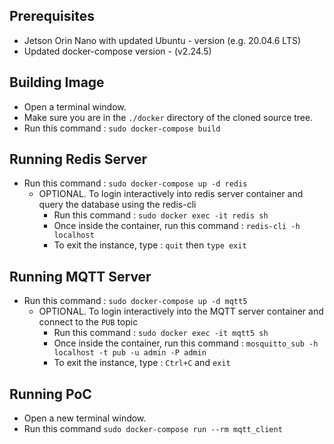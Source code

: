 Prerequisites
------------
- Jetson Orin Nano with updated Ubuntu - version (e.g. 20.04.6 LTS) 
- Updated docker-compose version - (v2.24.5)



Building Image
--------------
- Open a terminal window.
- Make sure you are in the `./docker` directory of the cloned source tree. 
- Run this command : `sudo docker-compose build`


Running Redis Server
--------------------
- Run this command : `sudo docker-compose up -d redis`
    - OPTIONAL. To login interactively into redis server container and query the database using the redis-cli
        - Run this command : `sudo docker exec -it redis sh`
        - Once inside the container, run this command : `redis-cli -h localhost`
        - To exit the instance, type : `quit` then `type exit`

Running MQTT Server
-------------------
- Run this command : `sudo docker-compose up -d mqtt5`
    - OPTIONAL. To login interactively into the MQTT server container and connect to the `PUB` topic 
        - Run this command : `sudo docker exec -it mqtt5 sh`
        - Once inside the container, run this command : `mosquitto_sub -h localhost -t pub -u admin -P admin`
        - To exit the instance, type : `Ctrl+C` and `exit`

Running PoC 
-----------
- Open a new terminal window.
- Run this command `sudo docker-compose run --rm mqtt_client`


